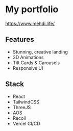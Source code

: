 # My portfolio

https://www.mehdi.life/

## Features
* Stunning, creative landing
* 3D Animations
* Tilt Cards & Carousels
* Responsive UI

## Stack
* React
* TailwindCSS
* ThreeJS
* AOS
* Recoil
* Vercel CI/CD
